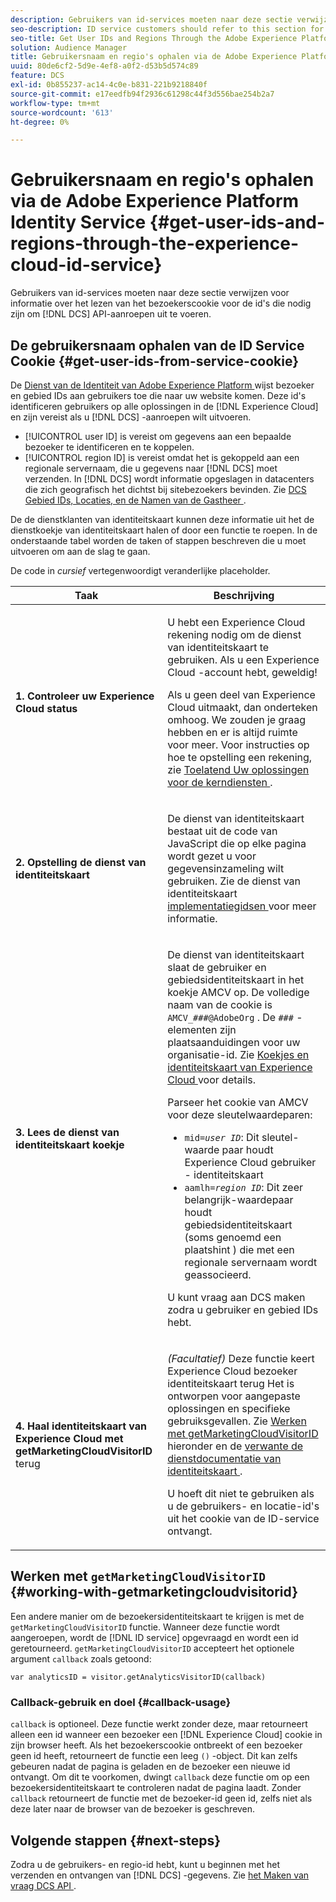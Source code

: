 ```yaml
---
description: Gebruikers van id-services moeten naar deze sectie verwijzen voor informatie over het lezen van het bezoekerscookie voor de id's die nodig zijn om DCS API-aanroepen te maken.
seo-description: ID service customers should refer to this section for information on how to read the visitor cookie for the IDs required to make DCS API calls.
seo-title: Get User IDs and Regions Through the Adobe Experience Platform Identity Service
solution: Audience Manager
title: Gebruikersnaam en regio's ophalen via de Adobe Experience Platform Identity Service
uuid: 80de6cf2-5d9e-4ef8-a0f2-d53b5d574c89
feature: DCS
exl-id: 0b855237-ac14-4c0e-b831-221b9218840f
source-git-commit: e17eedfb94f2936c61298c44f3d556bae254b2a7
workflow-type: tm+mt
source-wordcount: '613'
ht-degree: 0%

---
```


# Gebruikersnaam en regio&#39;s ophalen via de Adobe Experience Platform Identity Service {#get-user-ids-and-regions-through-the-experience-cloud-id-service}

Gebruikers van id-services moeten naar deze sectie verwijzen voor informatie over het lezen van het bezoekerscookie voor de id&#39;s die nodig zijn om [!DNL DCS] API-aanroepen uit te voeren.

## De gebruikersnaam ophalen van de ID Service Cookie {#get-user-ids-from-service-cookie}

De [ Dienst van de Identiteit van Adobe Experience Platform ](https://experienceleague.adobe.com/docs/id-service/using/home.html) wijst bezoeker en gebied IDs aan gebruikers toe die naar uw website komen. Deze id&#39;s identificeren gebruikers op alle oplossingen in de [!DNL Experience Cloud] en zijn vereist als u [!DNL DCS] -aanroepen wilt uitvoeren.

* [!UICONTROL user ID] is vereist om gegevens aan een bepaalde bezoeker te identificeren en te koppelen.
* [!UICONTROL region ID] is vereist omdat het is gekoppeld aan een regionale servernaam, die u gegevens naar [!DNL DCS] moet verzenden. In [!DNL DCS] wordt informatie opgeslagen in datacenters die zich geografisch het dichtst bij sitebezoekers bevinden. Zie [ DCS Gebied IDs, Locaties, en de Namen van de Gastheer ](../../../api/dcs-intro/dcs-api-reference/dcs-regions.md).

De de dienstklanten van identiteitskaart kunnen deze informatie uit het de dienstkoekje van identiteitskaart halen of door een functie te roepen. In de onderstaande tabel worden de taken of stappen beschreven die u moet uitvoeren om aan de slag te gaan.

De code in *cursief* vertegenwoordigt veranderlijke placeholder.

<table id="table_660EBE1C24DD4FBE9DCE5191836C9135"> 
 <thead> 
  <tr> 
   <th colname="col1" class="entry"> Taak </th> 
   <th colname="col2" class="entry"> Beschrijving </th> 
  </tr> 
 </thead>
 <tbody> 
  <tr> 
   <td colname="col1"> <p> <b>1. Controleer uw <span class="keyword"> Experience Cloud </span> status </b> </p> </td> 
   <td colname="col2"> <p>U hebt een <span class="keyword"> Experience Cloud </span> rekening nodig om de dienst van identiteitskaart te gebruiken. Als u een <span class="keyword"> Experience Cloud </span> -account hebt, geweldig! </p> <p> Als u geen deel van <span class="keyword"> Experience Cloud </span> uitmaakt, dan onderteken omhoog. We zouden je graag hebben en er is altijd ruimte voor meer. Voor instructies op hoe te opstelling een rekening, zie <a href="https://experienceleague.adobe.com/en/docs/core-services/interface/services/getting-started" format="https" scope="external"> Toelatend Uw oplossingen voor de kerndiensten </a>. </p> </td> 
  </tr> 
  <tr> 
   <td colname="col1"> <p> <b> 2. Opstelling de <span class="keyword"> dienst van identiteitskaart </span> </b> </p> </td> 
   <td colname="col2"> <p>De <span class="keyword"> dienst van identiteitskaart </span> bestaat uit de code van JavaScript die op elke pagina wordt gezet u voor gegevensinzameling wilt gebruiken. Zie de dienst van identiteitskaart <a href="https://experienceleague.adobe.com/docs/id-service/using/implementation/implementation-guides.html" format="https" scope="external"> implementatiegidsen </a> voor meer informatie. </p> </td> 
  </tr> 
  <tr> 
   <td colname="col1"> <p> <b> 3. Lees de <span class="keyword"> dienst van identiteitskaart </span> koekje </b> </p> </td> 
   <td colname="col2"> <p>De <span class="keyword"> dienst van identiteitskaart </span> slaat de gebruiker en gebiedsidentiteitskaart in het koekje AMCV op. De volledige naam van de cookie is <code>AMCV_<i>###</i>@AdobeOrg</code> . De <code><i>###</i></code> -elementen zijn plaatsaanduidingen voor uw organisatie-id. Zie <a href="https://experienceleague.adobe.com/docs/id-service/using/intro/cookies.html" format="https" scope="external"> Koekjes en identiteitskaart van Experience Cloud </a> voor details. </p> <p>Parseer het cookie van AMCV voor deze sleutelwaardeparen: </p> <p> 
     <ul id="ul_502ECFCDDD084D448B5EDC4E5C0909C1"> 
      <li id="li_662FFA36AC854E699D50A183B161D654"> <code>mid=<i>user ID</i></code>: Dit sleutel-waarde paar houdt <span class="keyword"> Experience Cloud </span> gebruiker - identiteitskaart </li> 
      <li id="li_65422233187B4217B50DC52DBD58F404"> <code>aamlh=<i>region ID</i></code>: Dit zeer belangrijk-waardepaar houdt gebiedsidentiteitskaart (soms genoemd een <span class="term"> plaatshint </span>) die met een regionale servernaam wordt geassocieerd. </li> 
     </ul> </p> <p>U kunt vraag aan <span class="wintitle"> DCS </span> maken zodra u gebruiker en gebied IDs hebt. </p> </td> 
  </tr> 
  <tr> 
   <td colname="col1"> <p> <b> 4. Haal <span class="keyword"> identiteitskaart van Experience Cloud </span> met getMarketingCloudVisitorID </b> terug </p> </td> 
   <td colname="col2"> <p><i> (Facultatief) </i> Deze functie keert <span class="keyword"> Experience Cloud </span> bezoeker identiteitskaart terug Het is ontworpen voor aangepaste oplossingen en specifieke gebruiksgevallen. Zie <a href="../../../api/dcs-intro/dcs-s2s/dcs-mcid-ids.md#working-with-getmarketingcloudvisitorid"> Werken met getMarketingCloudVisitorID </a> hieronder en de <a href="https://experienceleague.adobe.com/docs/id-service/using/id-service-api/methods/getmcvid.html" format="https" scope="external"> verwante de dienstdocumentatie van identiteitskaart </a>. </p> <p>U hoeft dit niet te gebruiken als u de gebruikers- en locatie-id's uit het cookie van de ID-service ontvangt. </p> </td> 
  </tr> 
 </tbody> 
</table>

## Werken met `getMarketingCloudVisitorID` {#working-with-getmarketingcloudvisitorid}

Een andere manier om de bezoekersidentiteitskaart te krijgen is met de `getMarketingCloudVisitorID` functie. Wanneer deze functie wordt aangeroepen, wordt de [!DNL ID service] opgevraagd en wordt een id geretourneerd. `getMarketingCloudVisitorID` accepteert het optionele argument `callback` zoals getoond:

`var analyticsID = visitor.getAnalyticsVisitorID(callback)`

### Callback-gebruik en doel {#callback-usage}

`callback` is optioneel. Deze functie werkt zonder deze, maar retourneert alleen een id wanneer een bezoeker een [!DNL Experience Cloud] cookie in zijn browser heeft. Als het bezoekerscookie ontbreekt of een bezoeker geen id heeft, retourneert de functie een leeg `()` -object. Dit kan zelfs gebeuren nadat de pagina is geladen en de bezoeker een nieuwe id ontvangt. Om dit te voorkomen, dwingt `callback` deze functie om op een bezoekersidentiteitskaart te controleren nadat de pagina laadt. Zonder `callback` retourneert de functie met de bezoeker-id geen id, zelfs niet als deze later naar de browser van de bezoeker is geschreven.

## Volgende stappen {#next-steps}

Zodra u de gebruikers- en regio-id hebt, kunt u beginnen met het verzenden en ontvangen van [!DNL DCS] -gegevens. Zie [ het Maken van vraag DCS API ](../../../api/dcs-intro/dcs-s2s/dcs-s2s-calls.md).
